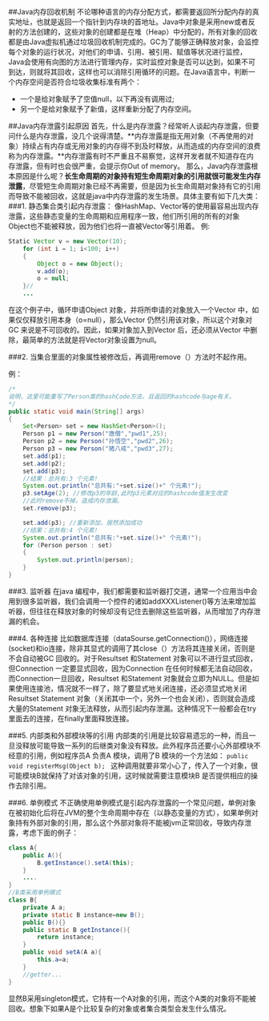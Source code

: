 ﻿##Java内存回收机制 
不论哪种语言的内存分配方式，都需要返回所分配内存的真实地址，也就是返回一个指针到内存块的首地址。Java中对象是采用new或者反射的方法创建的，这些对象的创建都是在堆（Heap）中分配的，所有对象的回收都是由Java虚拟机通过垃圾回收机制完成的。GC为了能够正确释放对象，会监控每个对象的运行状况，对他们的申请、引用、被引用、赋值等状况进行监控，Java会使用有向图的方法进行管理内存，实时监控对象是否可以达到，如果不可到达，则就将其回收，这样也可以消除引用循环的问题。在Java语言中，判断一个内存空间是否符合垃圾收集标准有两个：

* 一个是给对象赋予了空值null，以下再没有调用过;
* 另一个是给对象赋予了新值，这样重新分配了内存空间。

##Java内存泄露引起原因 
首先，什么是内存泄露？经常听人谈起内存泄露，但要问什么是内存泄露，没几个说得清楚。**内存泄露是指无用对象（不再使用的对象）持续占有内存或无用对象的内存得不到及时释放，从而造成的内存空间的浪费称为内存泄露。**内存泄露有时不严重且不易察觉，这样开发者就不知道存在内存泄露，但有时也会很严重，会提示你Out of memory。
那么，Java内存泄露根本原因是什么呢？**长生命周期的对象持有短生命周期对象的引用就很可能发生内存泄露**，尽管短生命周期对象已经不再需要，但是因为长生命周期对象持有它的引用而导致不能被回收，这就是java中内存泄露的发生场景。具体主要有如下几大类： 
###1. 静态集合类引起内存泄露： 
像HashMap、Vector等的使用最容易出现内存泄露，这些静态变量的生命周期和应用程序一致，他们所引用的所有的对象Object也不能被释放，因为他们也将一直被Vector等引用着。 
例: 
```Java
Static Vector v = new Vector(10); 
    for (int i = 1; i<100; i++) 
    { 
        Object o = new Object(); 
        v.add(o); 
        o = null; 
    }//
    ...
```
在这个例子中，循环申请Object 对象，并将所申请的对象放入一个Vector 中，如果仅仅释放引用本身（o=null），那么Vector 仍然引用该对象，所以这个对象对GC 来说是不可回收的。因此，如果对象加入到Vector 后，还必须从Vector 中删除，最简单的方法就是将Vector对象设置为null。

###2. 当集合里面的对象属性被修改后，再调用remove（）方法时不起作用。

例： 
```Java
/*
说明，这里可能重写了Person类的hashCode方法，且返回的hashcode与age有关。
*/
public static void main(String[] args) 
{ 
    Set<Person> set = new HashSet<Person>(); 
    Person p1 = new Person("唐僧","pwd1",25); 
    Person p2 = new Person("孙悟空","pwd2",26); 
    Person p3 = new Person("猪八戒","pwd3",27); 
    set.add(p1); 
    set.add(p2); 
    set.add(p3); 
    //结果：总共有:3 个元素! 
    System.out.println("总共有:"+set.size()+" 个元素!");
    p3.setAge(2); //修改p3的年龄,此时p3元素对应的hashcode值发生改变
    //此时remove不掉，造成内存泄漏。
    set.remove(p3); 

    set.add(p3); //重新添加，居然添加成功 
    //结果：总共有:4 个元素! 
    System.out.println("总共有:"+set.size()+" 个元素!");
    for (Person person : set) 
    { 
        System.out.println(person); 
    } 
}
```
###3. 监听器 
在java 编程中，我们都需要和监听器打交道，通常一个应用当中会用到很多监听器，我们会调用一个控件的诸如addXXXListener()等方法来增加监听器，但往往在释放对象的时候却没有记住去删除这些监听器，从而增加了内存泄漏的机会。

###4. 各种连接 
比如数据库连接（dataSourse.getConnection()），网络连接(socket)和io连接，除非其显式的调用了其close（）方法将其连接关闭，否则是不会自动被GC 回收的。对于Resultset 和Statement 对象可以不进行显式回收，但Connection 一定要显式回收，因为Connection 在任何时候都无法自动回收，而Connection一旦回收，Resultset 和Statement 对象就会立即为NULL。但是如果使用连接池，情况就不一样了，除了要显式地关闭连接，还必须显式地关闭Resultset Statement 对象（关闭其中一个，另外一个也会关闭），否则就会造成大量的Statement 对象无法释放，从而引起内存泄漏。这种情况下一般都会在try里面去的连接，在finally里面释放连接。

###5. 内部类和外部模块等的引用 
内部类的引用是比较容易遗忘的一种，而且一旦没释放可能导致一系列的后继类对象没有释放。此外程序员还要小心外部模块不经意的引用，例如程序员A 负责A 模块，调用了B 模块的一个方法如： 
`public void registerMsg(Object b); `
这种调用就要非常小心了，传入了一个对象，很可能模块B就保持了对该对象的引用，这时候就需要注意模块B 是否提供相应的操作去除引用。

###6. 单例模式 
不正确使用单例模式是引起内存泄露的一个常见问题，单例对象在被初始化后将在JVM的整个生命周期中存在（以静态变量的方式），如果单例对象持有外部对象的引用，那么这个外部对象将不能被jvm正常回收，导致内存泄露，考虑下面的例子： 
```Java
class A{ 
    public A(){ 
        B.getInstance().setA(this); 
    } 
    .... 
} 
//B类采用单例模式 
class B{ 
    private A a; 
    private static B instance=new B(); 
    public B(){} 
    public static B getInstance(){ 
        return instance; 
    } 
    public void setA(A a){ 
        this.a=a; 
    } 
    //getter... 
} 
```
显然B采用singleton模式，它持有一个A对象的引用，而这个A类的对象将不能被回收。想象下如果A是个比较复杂的对象或者集合类型会发生什么情况。